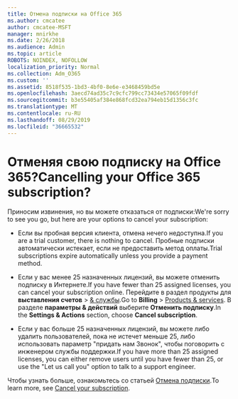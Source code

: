 ```yaml
---
title: Отмена подписки на Office 365
ms.author: cmcatee
author: cmcatee-MSFT
manager: mnirkhe
ms.date: 2/26/2018
ms.audience: Admin
ms.topic: article
ROBOTS: NOINDEX, NOFOLLOW
localization_priority: Normal
ms.collection: Adm_O365
ms.custom: ''
ms.assetid: 8518f535-1bd3-4bf0-8e6e-e3468459bd5e
ms.openlocfilehash: 3aecd74ad35c7c9cfc799cc73434e57065f09fdf
ms.sourcegitcommit: b3e55405af384e868fcd32ea794eb15d1356c3fc
ms.translationtype: MT
ms.contentlocale: ru-RU
ms.lasthandoff: 08/29/2019
ms.locfileid: "36665532"
---
```

# <a name="cancelling-your-office-365-subscription"></a><span data-ttu-id="bddce-102">Отменяя свою подписку на Office 365?</span><span class="sxs-lookup"><span data-stu-id="bddce-102">Cancelling your Office 365 subscription?</span></span>

<span data-ttu-id="bddce-103">Приносим извинения, но вы можете отказаться от подписки:</span><span class="sxs-lookup"><span data-stu-id="bddce-103">We're sorry to see you go, but here are your options to cancel your subscription:</span></span>
  
- <span data-ttu-id="bddce-104">Если вы пробная версия клиента, отмена нечего недоступна.</span><span class="sxs-lookup"><span data-stu-id="bddce-104">If you are a trial customer, there is nothing to cancel.</span></span> <span data-ttu-id="bddce-105">Пробные подписки автоматически истекает, если не предоставить метод оплаты.</span><span class="sxs-lookup"><span data-stu-id="bddce-105">Trial subscriptions expire automatically unless you provide a payment method.</span></span>

- <span data-ttu-id="bddce-106">Если у вас менее 25 назначенных лицензий, вы можете отменить подписку в Интернете.</span><span class="sxs-lookup"><span data-stu-id="bddce-106">If you have fewer than 25 assigned licenses, you can cancel your subscription online.</span></span> <span data-ttu-id="bddce-107">Перейдите в раздел продукты для **выставления счетов** \> [& службы](https://go.microsoft.com/fwlink/p/?linkid=842054).</span><span class="sxs-lookup"><span data-stu-id="bddce-107">Go to **Billing** \> [Products & services](https://go.microsoft.com/fwlink/p/?linkid=842054).</span></span> <span data-ttu-id="bddce-108">В разделе **параметры & действий** выберите **Отменить подписку**.</span><span class="sxs-lookup"><span data-stu-id="bddce-108">In the **Settings & Actions** section, choose **Cancel subscription**.</span></span>

- <span data-ttu-id="bddce-109">Если у вас больше 25 назначенных лицензий, вы можете либо удалить пользователей, пока не истечет меньше 25, либо использовать параметр "придать нам Звонок", чтобы поговорить с инженером службы поддержки.</span><span class="sxs-lookup"><span data-stu-id="bddce-109">If you have more than 25 assigned licenses, you can either remove users until you have fewer than 25, or use the "Let us call you" option to talk to a support engineer.</span></span>

<span data-ttu-id="bddce-110">Чтобы узнать больше, ознакомьтесь со статьей [Отмена подписки](https://docs.microsoft.com/office365/admin/subscriptions-and-billing/cancel-your-subscription).</span><span class="sxs-lookup"><span data-stu-id="bddce-110">To learn more, see [Cancel your subscription](https://docs.microsoft.com/office365/admin/subscriptions-and-billing/cancel-your-subscription).</span></span>